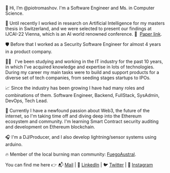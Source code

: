 👋 Hi, I’m @piotromashov. I'm a Software Engineer and Ms. in Computer Science.

🧠 Until recently I worked in research on Artificial Intelligence for my masters thesis in Switzerland, and we were selected to present our findings at IJCAI-22 Vienna, which is an AI world renowned conference. 📝  [Paper link](https://doi.org/10.24963/ijcai.2022/104).

🛡️ Before that I worked as a Security Software Engineer for almost 4 years in a product company.

👨‍💻   I've been studying and working in the IT industry for the past 10 years, in which I've acquired knowledge and expertise in lots of technologies. During my career my main tasks were to build and support products for a diverse set of tech companies, from seeding stages startups to IPOs. 

📈 Since the industry has been growing I have had many roles and combinations of them. Software Engineer, Backend, FullStack, SysAdmin, DevOps, Tech Lead.

💞️ Currently I have a newfound passion about Web3, the future of the internet, so I'm taking time off and diving deep into the Ethereum ecosystem and community. I'm learning Smart Contract security auditing and development on Ethereum blockchain.

🎧 I'm a DJ/Producer, and I also develop lightning/sensor systems using arduino. 

🔥 Member of the local burning man community: [FuegoAustral](https://github.com/fuegoaustral).

You can find me here 👉 📬 [Mail](promachov@gmail.com) | 💼 [LinkedIn](https://www.linkedin.com/in/piotromashov/) | 🐦 [Twitter](https://twitter.com/piotromashov) | 📸 [Instagram](https://www.instagram.com/piotromashov/)   
